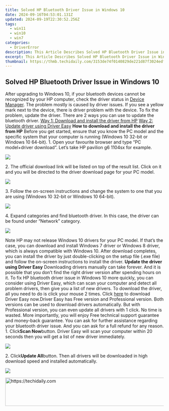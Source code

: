 ```yaml
---
title: Solved HP Bluetooth Driver Issue in Windows 10
date: 2024-09-16T04:53:01.131Z
updated: 2024-09-19T22:30:52.256Z
tags:
  - win11
  - win10
  - win7
categories:
  - DriverError
description: This Article Describes Solved HP Bluetooth Driver Issue in Windows 10
excerpt: This Article Describes Solved HP Bluetooth Driver Issue in Windows 10
thumbnail: https://thmb.techidaily.com/3153de74f0140829de221d87f3024edf0be402597c10c002cec7499f13b2deb2.jpg
---
```


## Solved HP Bluetooth Driver Issue in Windows 10

After upgrading to Windows 10, if your bluetooth devices cannot be recognized by your HP computer, check the driver status in [Device Manager](https://tools.techidaily.com/drivereasy/download/). The problem mostly is caused by driver issues. If you see a yellow mark next to the device, there is driver problem with the device. To fix the problem, update the driver. There are 2 ways you can use to update the bluetooth driver. [Way 1: Download and install the driver from HP](https://twopages.pxf.io/21em1d) [Way 2: Update driver using Driver Easy](https://aspironcom.sjv.io/kj14en)   **How to download and install the driver from HP**  Before you get started, ensure that you know the PC model and the specific system that your computer is running (Windows 10 32-bit or Windows 10 64-bit).  1\. Open your favourite browser and type “PC model+driver download”. Let’s take HP pavilion g6 1104sx for example.

![](https://images.drivereasy.com/wp-content/uploads/2016/08/img_57bfedfa2eec5.jpg)

2\. The official download link will be listed on top of the result list. Click on it and you will be directed to the driver download page for your PC model.

![](https://images.drivereasy.com/wp-content/uploads/2016/08/img_57bfee558e362.jpg)

3\. Follow the on-screen instructions and change the system to one that you are using (Windows 10 32-bit or Windows 10 64-bit).

![](https://images.drivereasy.com/wp-content/uploads/2016/08/img_57bfeead35cb4.jpg)

4\. Expand categories and find bluetooth driver. In this case, the driver can be found under “Network” category.

![](https://images.drivereasy.com/wp-content/uploads/2016/08/img_57bfeee62d240.jpg)

Note HP may not release Windows 10 drivers for your PC model. If that’s the case, you can download and install Windows 7 driver or Windows 8 driver, which is always compatible with Windows 10\. After download completes, you can install the driver by just double-clicking on the setup file (.exe file) and follow the on-screen instructions to install the driver. **Update the driver using Driver Easy** Downloading drivers manually can take forever. And it is possible that you don’t find the right driver version after spending hours on it. To fix HP bluetooth driver issue in Windows 10 more quickly, you can consider using Driver Easy, which can scan your computer and detect all problem drivers, then give you a list of new drivers. To download the driver, all you need to do is click your mouse 2 times. Click [here](https://tools.techidaily.com/drivereasy/download/) to download Driver Easy now.Driver Easy has Free version and Professional version. Both versions can be used to download drivers automatically. But with Professional version, you can even update all drivers with 1 click. No time is wasted. More importantly, you will enjoy Free technical support guarantee and money-back guarantee. You can ask for further assistance regarding your bluetooth driver issue. And you can ask for a full refund for any reason. 1\. Click**Scan Now**button. Driver Easy will scan your computer within 20 seconds then you will get a list of new driver immediately.

![](https://images.drivereasy.com/wp-content/uploads/2017/04/img_58feebfa438ac.png)

2\. Click**Update All**button. Then all drivers will be downloaded in high download speed and installed automatically.

![](https://images.drivereasy.com/wp-content/uploads/2017/04/img_58feedd92ef2c.jpg)

<ins class="adsbygoogle"
     style="display:block"
     data-ad-format="autorelaxed"
     data-ad-client="ca-pub-7571918770474297"
     data-ad-slot="1223367746"></ins>

<ins class="adsbygoogle"
     style="display:block"
     data-ad-client="ca-pub-7571918770474297"
     data-ad-slot="8358498916"
     data-ad-format="auto"
     data-full-width-responsive="true"></ins>



<!-- affiliate ads begin -->
<a href="https://appsumo.8odi.net/c/5597632/2082536/7443" target="_top" id="2082536">
  <img src="//a.impactradius-go.com/display-ad/7443-2082536" border="0" alt="https://techidaily.com" width="728" height="90"/>
</a>
<img height="0" width="0" src="https://appsumo.8odi.net/i/5597632/2082536/7443" style="position:absolute;visibility:hidden;" border="0" />
<!-- affiliate ads end -->

